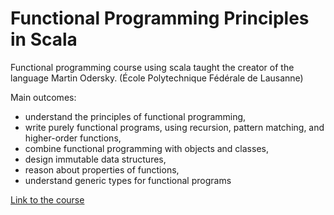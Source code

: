 # Functional Programming Principles in Scala

Functional programming course using scala taught the creator of the language Martin Odersky. (École Polytechnique Fédérale de Lausanne)

Main outcomes:
 - understand the principles of functional programming,
 - write purely functional programs, using recursion,
   pattern matching, and higher-order functions,
 - combine functional programming with objects and classes,
 - design immutable data structures,
 - reason about properties of functions,
 - understand generic types for functional programs

[Link to the course](https://www.coursera.org/learn/progfun1/home/info)